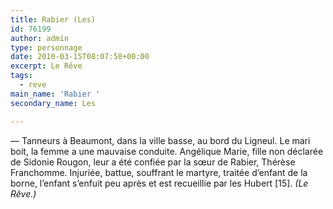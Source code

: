 ```yaml
---
title: Rabier (Les)
id: 76199
author: admin
type: personnage
date: 2010-03-15T08:07:58+00:00
excerpt: Le Rêve
tags:
  - reve
main_name: 'Rabier '
secondary_name: Les

---
```

— Tanneurs à Beaumont, dans la ville basse, au bord du Ligneul. Le mari boit, la femme a une mauvaise conduite. Angélique Marie, fille non déclarée de Sidonie Rougon, leur a été confiée par la sœur de Rabier, Thérèse Franchomme. Injuriée, battue, souffrant le martyre, traitée d&rsquo;enfant de la borne, l&rsquo;enfant s&rsquo;enfuit peu après et est recueillie par les Hubert [15]. _(Le Rêve.)_